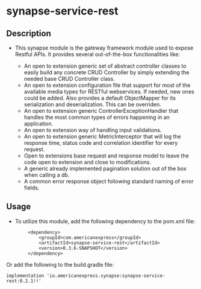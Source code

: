 # synapse-service-rest

## Description

- This synapse module is the gateway framework module used to expose Restful APIs. It provides several out-of-the-box
  functionalities like:

    - An open to extension generic set of abstract controller classes to easily build any concrete CRUD
      Controller by simply extending the needed base CRUD Controller class.
    - An open to extension configuration file that support for most of the available media types for RESTful
      webservices. If needed, new ones could be added. Also provides a default ObjectMapper for its serialization and
      deserialization. This can be overriden.
    - An open to extension generic ControllerExceptionHandler that handles the most common types of errors happening in
      an application.
    - An open to extension way of handling input validations.
    - An open to extension generic MetricInterceptor that will log the response time, status code and correlation
      identifier for every request.
    - Open to extensions base request and response model to leave the code open to extension and close to modifications.
    - A generic already implemented pagination solution out of the box when calling a db.
    - A common error response object following standard naming of error fields.

## Usage
- To utilize this module, add the following dependency to the pom.xml file:
```
        <dependency>
            <groupId>com.americanexpress</groupId>
            <artifactId>synapse-service-rest</artifactId>
            <version>0.3.6-SNAPSHOT</version>
        </dependency>
```
Or add the following to the build.gradle file:
```
implementation 'io.americanexpress.synapse:synapse-service-rest:0.2.1!!'
```
